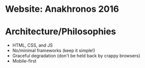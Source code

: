 Website: Anakhronos 2016
================


Architecture/Philosophies
=========================

* HTML, CSS, and JS
* No/minimal frameworks (keep it simple!)
* Graceful degradation (don't be held back by crappy browsers)
* Mobile-first
